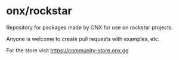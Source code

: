 # onx/rockstar

Repository for packages made by ONX for use on rockstar projects.

Anyone is welcome to create pull requests with examples, etc.

For the store visit https://community-store.onx.gg
